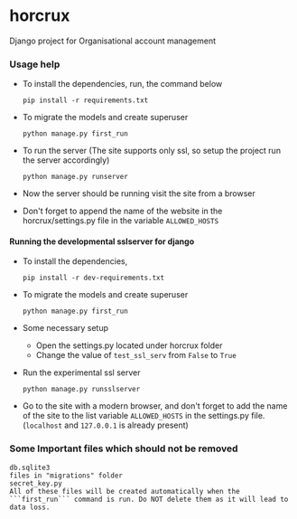 # horcrux
Django project for Organisational account management

### Usage help
  * To install the dependencies, run, the command below  
    ```
	pip install -r requirements.txt
	```
	
  * To migrate the models and create superuser  
    ```
	python manage.py first_run
	```

  * To run the server (The site supports only ssl, so setup the project run the server accordingly)  
    ```
	python manage.py runserver  
	```

  * Now the server should be running visit the site from a browser  
  * Don't forget to append the name of the website in the horcrux/settings.py file in the variable ```ALLOWED_HOSTS```

#### Running the developmental sslserver for django
  * To install the dependencies,  
    ```
	pip install -r dev-requirements.txt
	```

  * To migrate the models and create superuser  
    ```
	python manage.py first_run
	```
  
  * Some necessary setup
    * Open the settings.py located under horcrux folder
	* Change the value of ```test_ssl_serv``` from ```False``` to ```True```

  * Run the experimental ssl server  
    ```
	python manage.py runsslserver
	```
  
  * Go to the site with a modern browser, and don't forget to add the name of the site to the list variable ```ALLOWED_HOSTS``` in the settings.py file. (```localhost``` and ```127.0.0.1``` is already present)

### Some Important files which should not be removed
	db.sqlite3  
	files in "migrations" folder  
	secret_key.py  
	All of these files will be created automatically when the ```first_run``` command is run. Do NOT delete them as it will lead to data loss.
